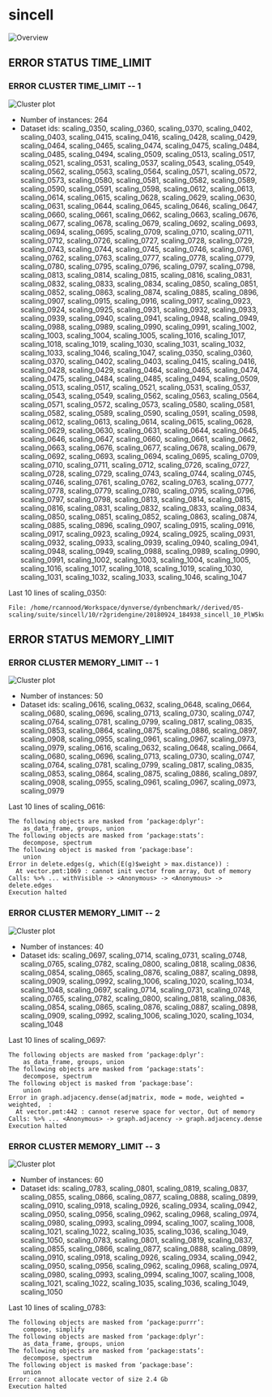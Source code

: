 # sincell
![Overview](sincell.png)

## ERROR STATUS TIME_LIMIT

### ERROR CLUSTER TIME_LIMIT -- 1
![Cluster plot](error_class_plots/sincell_time_limit_1.png)

 * Number of instances: 264
 * Dataset ids: scaling_0350, scaling_0360, scaling_0370, scaling_0402, scaling_0403, scaling_0415, scaling_0416, scaling_0428, scaling_0429, scaling_0464, scaling_0465, scaling_0474, scaling_0475, scaling_0484, scaling_0485, scaling_0494, scaling_0509, scaling_0513, scaling_0517, scaling_0521, scaling_0531, scaling_0537, scaling_0543, scaling_0549, scaling_0562, scaling_0563, scaling_0564, scaling_0571, scaling_0572, scaling_0573, scaling_0580, scaling_0581, scaling_0582, scaling_0589, scaling_0590, scaling_0591, scaling_0598, scaling_0612, scaling_0613, scaling_0614, scaling_0615, scaling_0628, scaling_0629, scaling_0630, scaling_0631, scaling_0644, scaling_0645, scaling_0646, scaling_0647, scaling_0660, scaling_0661, scaling_0662, scaling_0663, scaling_0676, scaling_0677, scaling_0678, scaling_0679, scaling_0692, scaling_0693, scaling_0694, scaling_0695, scaling_0709, scaling_0710, scaling_0711, scaling_0712, scaling_0726, scaling_0727, scaling_0728, scaling_0729, scaling_0743, scaling_0744, scaling_0745, scaling_0746, scaling_0761, scaling_0762, scaling_0763, scaling_0777, scaling_0778, scaling_0779, scaling_0780, scaling_0795, scaling_0796, scaling_0797, scaling_0798, scaling_0813, scaling_0814, scaling_0815, scaling_0816, scaling_0831, scaling_0832, scaling_0833, scaling_0834, scaling_0850, scaling_0851, scaling_0852, scaling_0863, scaling_0874, scaling_0885, scaling_0896, scaling_0907, scaling_0915, scaling_0916, scaling_0917, scaling_0923, scaling_0924, scaling_0925, scaling_0931, scaling_0932, scaling_0933, scaling_0939, scaling_0940, scaling_0941, scaling_0948, scaling_0949, scaling_0988, scaling_0989, scaling_0990, scaling_0991, scaling_1002, scaling_1003, scaling_1004, scaling_1005, scaling_1016, scaling_1017, scaling_1018, scaling_1019, scaling_1030, scaling_1031, scaling_1032, scaling_1033, scaling_1046, scaling_1047, scaling_0350, scaling_0360, scaling_0370, scaling_0402, scaling_0403, scaling_0415, scaling_0416, scaling_0428, scaling_0429, scaling_0464, scaling_0465, scaling_0474, scaling_0475, scaling_0484, scaling_0485, scaling_0494, scaling_0509, scaling_0513, scaling_0517, scaling_0521, scaling_0531, scaling_0537, scaling_0543, scaling_0549, scaling_0562, scaling_0563, scaling_0564, scaling_0571, scaling_0572, scaling_0573, scaling_0580, scaling_0581, scaling_0582, scaling_0589, scaling_0590, scaling_0591, scaling_0598, scaling_0612, scaling_0613, scaling_0614, scaling_0615, scaling_0628, scaling_0629, scaling_0630, scaling_0631, scaling_0644, scaling_0645, scaling_0646, scaling_0647, scaling_0660, scaling_0661, scaling_0662, scaling_0663, scaling_0676, scaling_0677, scaling_0678, scaling_0679, scaling_0692, scaling_0693, scaling_0694, scaling_0695, scaling_0709, scaling_0710, scaling_0711, scaling_0712, scaling_0726, scaling_0727, scaling_0728, scaling_0729, scaling_0743, scaling_0744, scaling_0745, scaling_0746, scaling_0761, scaling_0762, scaling_0763, scaling_0777, scaling_0778, scaling_0779, scaling_0780, scaling_0795, scaling_0796, scaling_0797, scaling_0798, scaling_0813, scaling_0814, scaling_0815, scaling_0816, scaling_0831, scaling_0832, scaling_0833, scaling_0834, scaling_0850, scaling_0851, scaling_0852, scaling_0863, scaling_0874, scaling_0885, scaling_0896, scaling_0907, scaling_0915, scaling_0916, scaling_0917, scaling_0923, scaling_0924, scaling_0925, scaling_0931, scaling_0932, scaling_0933, scaling_0939, scaling_0940, scaling_0941, scaling_0948, scaling_0949, scaling_0988, scaling_0989, scaling_0990, scaling_0991, scaling_1002, scaling_1003, scaling_1004, scaling_1005, scaling_1016, scaling_1017, scaling_1018, scaling_1019, scaling_1030, scaling_1031, scaling_1032, scaling_1033, scaling_1046, scaling_1047

Last 10 lines of scaling_0350:
```
File: /home/rcannood/Workspace/dynverse/dynbenchmark//derived/05-scaling/suite/sincell/10/r2gridengine/20180924_184938_sincell_10_PlW5kuPAyr/log/log.350.e.txt
```

## ERROR STATUS MEMORY_LIMIT

### ERROR CLUSTER MEMORY_LIMIT -- 1
![Cluster plot](error_class_plots/sincell_memory_limit_1.png)

 * Number of instances: 50
 * Dataset ids: scaling_0616, scaling_0632, scaling_0648, scaling_0664, scaling_0680, scaling_0696, scaling_0713, scaling_0730, scaling_0747, scaling_0764, scaling_0781, scaling_0799, scaling_0817, scaling_0835, scaling_0853, scaling_0864, scaling_0875, scaling_0886, scaling_0897, scaling_0908, scaling_0955, scaling_0961, scaling_0967, scaling_0973, scaling_0979, scaling_0616, scaling_0632, scaling_0648, scaling_0664, scaling_0680, scaling_0696, scaling_0713, scaling_0730, scaling_0747, scaling_0764, scaling_0781, scaling_0799, scaling_0817, scaling_0835, scaling_0853, scaling_0864, scaling_0875, scaling_0886, scaling_0897, scaling_0908, scaling_0955, scaling_0961, scaling_0967, scaling_0973, scaling_0979

Last 10 lines of scaling_0616:
```
The following objects are masked from ‘package:dplyr’:
    as_data_frame, groups, union
The following objects are masked from ‘package:stats’:
    decompose, spectrum
The following object is masked from ‘package:base’:
    union
Error in delete.edges(g, which(E(g)$weight > max.distance)) : 
  At vector.pmt:1069 : cannot init vector from array, Out of memory
Calls: %>% ... withVisible -> <Anonymous> -> <Anonymous> -> delete.edges
Execution halted
```

### ERROR CLUSTER MEMORY_LIMIT -- 2
![Cluster plot](error_class_plots/sincell_memory_limit_2.png)

 * Number of instances: 40
 * Dataset ids: scaling_0697, scaling_0714, scaling_0731, scaling_0748, scaling_0765, scaling_0782, scaling_0800, scaling_0818, scaling_0836, scaling_0854, scaling_0865, scaling_0876, scaling_0887, scaling_0898, scaling_0909, scaling_0992, scaling_1006, scaling_1020, scaling_1034, scaling_1048, scaling_0697, scaling_0714, scaling_0731, scaling_0748, scaling_0765, scaling_0782, scaling_0800, scaling_0818, scaling_0836, scaling_0854, scaling_0865, scaling_0876, scaling_0887, scaling_0898, scaling_0909, scaling_0992, scaling_1006, scaling_1020, scaling_1034, scaling_1048

Last 10 lines of scaling_0697:
```
The following objects are masked from ‘package:dplyr’:
    as_data_frame, groups, union
The following objects are masked from ‘package:stats’:
    decompose, spectrum
The following object is masked from ‘package:base’:
    union
Error in graph.adjacency.dense(adjmatrix, mode = mode, weighted = weighted,  : 
  At vector.pmt:442 : cannot reserve space for vector, Out of memory
Calls: %>% ... <Anonymous> -> graph.adjacency -> graph.adjacency.dense
Execution halted
```

### ERROR CLUSTER MEMORY_LIMIT -- 3
![Cluster plot](error_class_plots/sincell_memory_limit_3.png)

 * Number of instances: 60
 * Dataset ids: scaling_0783, scaling_0801, scaling_0819, scaling_0837, scaling_0855, scaling_0866, scaling_0877, scaling_0888, scaling_0899, scaling_0910, scaling_0918, scaling_0926, scaling_0934, scaling_0942, scaling_0950, scaling_0956, scaling_0962, scaling_0968, scaling_0974, scaling_0980, scaling_0993, scaling_0994, scaling_1007, scaling_1008, scaling_1021, scaling_1022, scaling_1035, scaling_1036, scaling_1049, scaling_1050, scaling_0783, scaling_0801, scaling_0819, scaling_0837, scaling_0855, scaling_0866, scaling_0877, scaling_0888, scaling_0899, scaling_0910, scaling_0918, scaling_0926, scaling_0934, scaling_0942, scaling_0950, scaling_0956, scaling_0962, scaling_0968, scaling_0974, scaling_0980, scaling_0993, scaling_0994, scaling_1007, scaling_1008, scaling_1021, scaling_1022, scaling_1035, scaling_1036, scaling_1049, scaling_1050

Last 10 lines of scaling_0783:
```
The following objects are masked from ‘package:purrr’:
    compose, simplify
The following objects are masked from ‘package:dplyr’:
    as_data_frame, groups, union
The following objects are masked from ‘package:stats’:
    decompose, spectrum
The following object is masked from ‘package:base’:
    union
Error: cannot allocate vector of size 2.4 Gb
Execution halted
```


